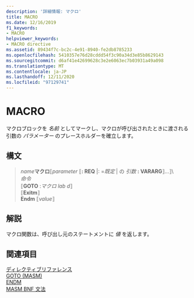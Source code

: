 ```yaml
---
description: '詳細情報: マクロ'
title: MACRO
ms.date: 12/16/2019
f1_keywords:
- MACRO
helpviewer_keywords:
- MACRO directive
ms.assetid: 89434f7c-bc2c-4e91-8940-fe2db8785233
ms.openlocfilehash: 5410357e76d28cddd54f3c90a34d3e85b8629143
ms.sourcegitcommit: d6af41e42699628c3e2e6063ec7b03931a49a098
ms.translationtype: MT
ms.contentlocale: ja-JP
ms.lasthandoff: 12/11/2020
ms.locfileid: "97129741"
---
```

# <a name="macro"></a>MACRO

マクロブロックを *名前* としてマークし、マクロが呼び出されたときに渡される引数の *パラメーター* のプレースホルダーを確立します。

## <a name="syntax"></a>構文

> *name***マクロ**⟦*parameter* ⟦**: REQ** |: =*既定*  |  の *引数* **: VARARG**⟧...⟧\  
> *命令*\
⟦**GOTO** :*マクロ lab d*⟧ \
> ⟦**Exitm**⟧ \
> **Endm** ⟦*value*⟧

## <a name="remarks"></a>解説

マクロ関数は、呼び出し元のステートメントに *値* を返します。

## <a name="see-also"></a>関連項目

[ディレクティブリファレンス](directives-reference.md)\
[GOTO (MASM)](goto-masm.md)\
[ENDM](endm.md)\
[MASM BNF 文法](masm-bnf-grammar.md)
